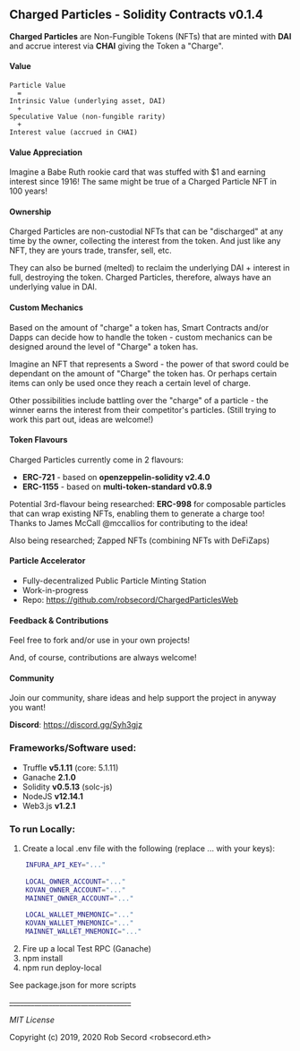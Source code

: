 ## Charged Particles - Solidity Contracts v0.1.4

**Charged Particles** are Non-Fungible Tokens (NFTs) that are minted with **DAI** and accrue interest via **CHAI** 
giving the Token a "Charge". 

#### Value
```text
Particle Value
  =
Intrinsic Value (underlying asset, DAI)
  + 
Speculative Value (non-fungible rarity)
  +
Interest value (accrued in CHAI)
```

#### Value Appreciation
Imagine a Babe Ruth rookie card that was stuffed with $1 and earning interest since 1916!  The same might be true
of a Charged Particle NFT in 100 years!

#### Ownership
Charged Particles are non-custodial NFTs that can be "discharged" at any time by the owner, collecting the interest 
from the token. And just like any NFT, they are yours trade, transfer, sell, etc.

They can also be burned (melted) to reclaim the underlying DAI + interest in full, destroying the token.
Charged Particles, therefore, always have an underlying value in DAI. 

#### Custom Mechanics
Based on the amount of "charge" a token has, Smart Contracts and/or Dapps can decide how to handle the token - custom 
mechanics can be designed around the level of "Charge" a token has.

Imagine an NFT that represents a Sword - the power of that sword could be dependant on the amount of "Charge" the token 
has. Or perhaps certain items can only be used once they reach a certain level of charge.

Other possibilities include battling over the "charge" of a particle - the winner earns the interest from their 
competitor's particles.  (Still trying to work this part out, ideas are welcome!)

#### Token Flavours
Charged Particles currently come in 2 flavours: 
 - **ERC-721** - based on **openzeppelin-solidity v2.4.0** 
 - **ERC-1155** - based on **multi-token-standard v0.8.9**

Potential 3rd-flavour being researched: **ERC-998** for composable particles that can wrap existing NFTs, enabling 
them to generate a charge too! Thanks to James McCall @mccallios for contributing to the idea!

Also being researched; Zapped NFTs (combining NFTs with DeFiZaps)

#### Particle Accelerator
 - Fully-decentralized Public Particle Minting Station
 - Work-in-progress 
 - Repo: https://github.com/robsecord/ChargedParticlesWeb

#### Feedback & Contributions
Feel free to fork and/or use in your own projects!

And, of course, contributions are always welcome!

#### Community
Join our community, share ideas and help support the project in anyway you want!

**Discord**: https://discord.gg/Syh3gjz

### Frameworks/Software used:
 - Truffle **v5.1.11** (core: 5.1.11)
 - Ganache **2.1.0**
 - Solidity  **v0.5.13** (solc-js)
 - NodeJS **v12.14.1**
 - Web3.js **v1.2.1**

### To run Locally:
    
 1. Create a local .env file with the following (replace ... with your keys):
 
```bash
    INFURA_API_KEY="..."
    
    LOCAL_OWNER_ACCOUNT="..."
    KOVAN_OWNER_ACCOUNT="..."
    MAINNET_OWNER_ACCOUNT="..."
    
    LOCAL_WALLET_MNEMONIC="..."
    KOVAN_WALLET_MNEMONIC="..."
    MAINNET_WALLET_MNEMONIC="..."
```
 2. Fire up a local Test RPC (Ganache)
 3. npm install
 4. npm run deploy-local
 
See package.json for more scripts

~~__________________________________~~

_MIT License_

Copyright (c) 2019, 2020 Rob Secord <robsecord.eth>

